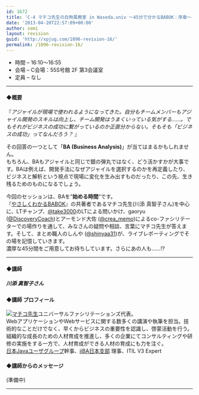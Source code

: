 ```yaml
---
id: 1672
title: 'C-4 マチコ先生の白熱風教室 in Waseda.univ 〜45分で分かるBABOK：序章〜【ディスカッション】'
date: '2013-04-20T22:57:09+00:00'
author: semi
layout: revision
guid: 'http://xpjug.com/1096-revision-16/'
permalink: /1096-revision-16/
---
```


- 時間 – 16:10〜16:55
- 会場 – C会場：55S号館 2F 第3会議室
- 定員 – なし

---

#### ◆概要

『*アジャイルが現場で使われるようになってきた。自分もチームメンバーもアジャイル開発のスキルは向上し、チーム開発はうまくいっている気がする……。でもそれがビジネスの成功に繋がっているのか正直分からない。そもそも「ビジネスの成功」ってなんだろう？* 』

その回答の一つとして「**BA (Business Analysis)**」が当てはまるかもしれません。  
もちろん、BAもアジャイルと同じで銀の弾丸ではなく、どう活かすかが大事です。BAは例えば、開発手法になぜアジャイルを選択するのかを再定義したり、ビジネスと解析という視点で現場に変化を生み出すものだったり、この先、生き残るためのものになるでしょう。

今回のセッションは、BAを”**始める時間**“です。  
『[やさしくわかるBABOK](http://www.amazon.co.jp/dp/4798030112)』の共著者であるマチコ先生(川添 真智子さん)を中心に、LTチャンプ、[@take3000](https://twitter.com/take3000)のLTによる問いかけ、gaoryu ([@DiscoveryCoach](https://twitter.com/DiscoveryCoach))とアーモンド大佐 ([@crea\_memo](https://twitter.com/crea_memo))によるco-ファシリテーターでの場作りを通して、みなさんの疑問や相談、言葉にマチコ先生が答えます。そして、まとめ職人のしんや ([@shinyaa31](https://twitter.com/shinyaa31))が、ライブレポーティングでその場を記憶していきます。  
濃厚な45分間をご用意してお待ちしています。さらにあの人も……!?

---

#### ◆講師

##### 川添 真智子さん

#### ◆講師 プロフィール

[![](http://xpjug.com/wp-content/uploads/2012/08/1c092732f538fb307ad361cae6a5ac1f.jpeg "マチコ先生")](http://xpjug.com/wp-content/uploads/2012/08/1c092732f538fb307ad361cae6a5ac1f.jpeg)ユニバーサルファシリテーションズ代表。  
WebアプリケーションやWebサービスに関する数多くの講演や執筆を担当。技術的なことだけでなく、早くからビジネスの重要性を認識し、啓蒙活動を行う。組織的な成長のための人材育成を推進し、多くの企業にてコンサルティングや研修の実施をする一方で、人材育成ができる人材の育成にも力を注ぐ。  
[日本Javaユーザグループ](http://www.java-users.jp/contents/)幹事、[iiBA日本支部](http://www.iiba-japan.org/) 理事、ITIL V3 Expert

#### ◆講師からのメッセージ

(準備中)

---